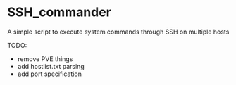 # SSH_commander
A simple script to execute system commands through SSH on multiple hosts

TODO:
- remove PVE things
- add hostlist.txt parsing
- add port specification
